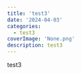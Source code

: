 ```yaml
---
title: 'test3'
date: '2024-04-03'
categories:
  - test3
coverImage: 'None.png'
description: test3
---
```


test3
